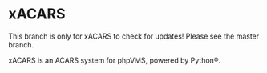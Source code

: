 # xACARS
This branch is only for xACARS to check for updates! Please see the master branch.

xACARS is an ACARS system for phpVMS, powered by Python®.
